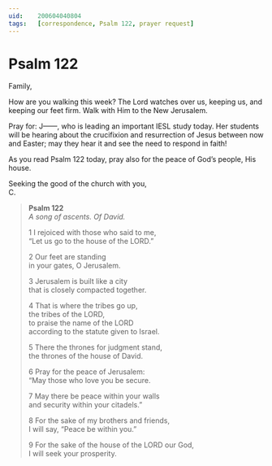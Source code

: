 ```yaml
---
uid:	200604040804
tags:	[correspondence, Psalm 122, prayer request]
---
```

  
# Psalm 122

Family,

How are you walking this week? The Lord watches over us, keeping us, and keeping our feet firm. Walk with Him to the New Jerusalem.

Pray for: J——, who is leading an important IESL study today. Her students will be hearing about the crucifixion and resurrection of Jesus between now and Easter; may they hear it and see the need to respond in faith!

As you read Psalm 122 today, pray also for the peace of God’s people, His house.

Seeking the good of the church with you,  
C.

> **Psalm 122**  
> *A song of ascents. Of David.*
> 
> 1 I rejoiced with those who said to me,  
> “Let us go to the house of the LORD.”
> 
> 2 Our feet are standing  
> in your gates, O Jerusalem.
> 
> 3 Jerusalem is built like a city  
> that is closely compacted together.
> 
> 4 That is where the tribes go up,  
> the tribes of the LORD,  
> to praise the name of the LORD  
> according to the statute given to Israel.
> 
> 5 There the thrones for judgment stand,  
> the thrones of the house of David.
> 
> 6 Pray for the peace of Jerusalem:  
> “May those who love you be secure.
> 
> 7 May there be peace within your walls  
> and security within your citadels.”
> 
> 8 For the sake of my brothers and friends,  
> I will say, “Peace be within you.”
> 
> 9 For the sake of the house of the LORD our God,  
> I will seek your prosperity.
